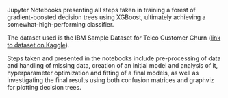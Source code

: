 Jupyter Notebooks presenting all steps taken in training a forest of gradient-boosted decision trees using XGBoost, ultimately achieving a somewhat-high-performing classifier.

The dataset used is the IBM Sample Dataset for Telco Customer Churn ([link to dataset on Kaggle](https://www.kaggle.com/blastchar/telco-customer-churn "Link to the dataset on Kaggle")).

Steps taken and presented in the notebooks include pre-processing of data and handling of missing data, creation of an initial model and analysis of it, hyperparameter optimization and fitting of a final models, as well as investigating the final results using both confusion matrices and graphviz for plotting decision trees.
